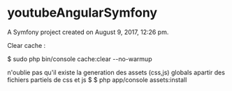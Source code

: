 youtubeAngularSymfony
=====================

A Symfony project created on August 9, 2017, 12:26 pm.


Clear cache :

$ sudo php bin/console cache:clear --no-warmup


n'oublie pas qu'il existe la generation des assets (css,js) globals apartir des fichiers partiels de css et js 
$ $ php app/console assets:install